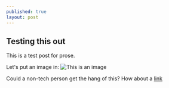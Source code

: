 ```yaml
---
published: true
layout: post
---
```



## Testing this out

This is a test post for prose.

Let's put an image in:
![This is an image]({{site.baseurl}}/uploads/CyeQqzy.jpg)

Could a non-tech person get the hang of this? How about a [link](http://sascreative.com.au "sas")
